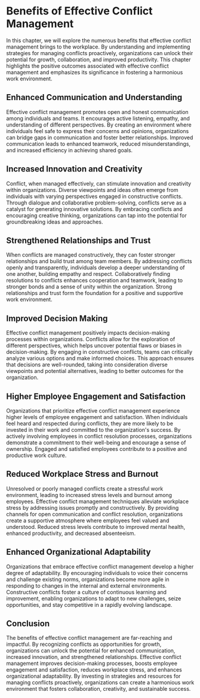 Benefits of Effective Conflict Management
==================================================

In this chapter, we will explore the numerous benefits that effective conflict management brings to the workplace. By understanding and implementing strategies for managing conflicts proactively, organizations can unlock their potential for growth, collaboration, and improved productivity. This chapter highlights the positive outcomes associated with effective conflict management and emphasizes its significance in fostering a harmonious work environment.

**Enhanced Communication and Understanding**
--------------------------------------------

Effective conflict management promotes open and honest communication among individuals and teams. It encourages active listening, empathy, and understanding of different perspectives. By creating an environment where individuals feel safe to express their concerns and opinions, organizations can bridge gaps in communication and foster better relationships. Improved communication leads to enhanced teamwork, reduced misunderstandings, and increased efficiency in achieving shared goals.

**Increased Innovation and Creativity**
---------------------------------------

Conflict, when managed effectively, can stimulate innovation and creativity within organizations. Diverse viewpoints and ideas often emerge from individuals with varying perspectives engaged in constructive conflicts. Through dialogue and collaborative problem-solving, conflicts serve as a catalyst for generating innovative solutions. By embracing conflicts and encouraging creative thinking, organizations can tap into the potential for groundbreaking ideas and approaches.

**Strengthened Relationships and Trust**
----------------------------------------

When conflicts are managed constructively, they can foster stronger relationships and build trust among team members. By addressing conflicts openly and transparently, individuals develop a deeper understanding of one another, building empathy and respect. Collaboratively finding resolutions to conflicts enhances cooperation and teamwork, leading to stronger bonds and a sense of unity within the organization. Strong relationships and trust form the foundation for a positive and supportive work environment.

**Improved Decision Making**
----------------------------

Effective conflict management positively impacts decision-making processes within organizations. Conflicts allow for the exploration of different perspectives, which helps uncover potential flaws or biases in decision-making. By engaging in constructive conflicts, teams can critically analyze various options and make informed choices. This approach ensures that decisions are well-rounded, taking into consideration diverse viewpoints and potential alternatives, leading to better outcomes for the organization.

**Higher Employee Engagement and Satisfaction**
-----------------------------------------------

Organizations that prioritize effective conflict management experience higher levels of employee engagement and satisfaction. When individuals feel heard and respected during conflicts, they are more likely to be invested in their work and committed to the organization's success. By actively involving employees in conflict resolution processes, organizations demonstrate a commitment to their well-being and encourage a sense of ownership. Engaged and satisfied employees contribute to a positive and productive work culture.

**Reduced Workplace Stress and Burnout**
----------------------------------------

Unresolved or poorly managed conflicts create a stressful work environment, leading to increased stress levels and burnout among employees. Effective conflict management techniques alleviate workplace stress by addressing issues promptly and constructively. By providing channels for open communication and conflict resolution, organizations create a supportive atmosphere where employees feel valued and understood. Reduced stress levels contribute to improved mental health, enhanced productivity, and decreased absenteeism.

**Enhanced Organizational Adaptability**
----------------------------------------

Organizations that embrace effective conflict management develop a higher degree of adaptability. By encouraging individuals to voice their concerns and challenge existing norms, organizations become more agile in responding to changes in the internal and external environments. Constructive conflicts foster a culture of continuous learning and improvement, enabling organizations to adapt to new challenges, seize opportunities, and stay competitive in a rapidly evolving landscape.

**Conclusion**
--------------

The benefits of effective conflict management are far-reaching and impactful. By recognizing conflicts as opportunities for growth, organizations can unlock the potential for enhanced communication, increased innovation, and strengthened relationships. Effective conflict management improves decision-making processes, boosts employee engagement and satisfaction, reduces workplace stress, and enhances organizational adaptability. By investing in strategies and resources for managing conflicts proactively, organizations can create a harmonious work environment that fosters collaboration, creativity, and sustainable success.
